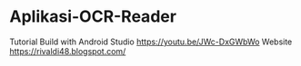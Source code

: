 # Aplikasi-OCR-Reader



Tutorial Build with Android Studio https://youtu.be/JWc-DxGWbWo
Website https://rivaldi48.blogspot.com/
